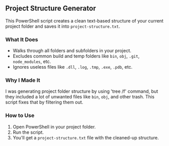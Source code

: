 ## Project Structure Generator

This PowerShell script creates a clean text-based structure of your current project folder and
saves it into `project-structure.txt`.

### What It Does

- Walks through all folders and subfolders in your project.
- Excludes common build and temp folders like `bin`, `obj`, `.git`, `node_modules`, etc.
- Ignores useless files like `.dll`, `.log`, `.tmp`, `.exe`, `.pdb`, etc.

### Why I Made It

I was generating project folder structure by using 'tree /f' command,
but they included a lot of unwanted files like `bin`, `obj`, and other trash.
This script fixes that by filtering them out.

### How to Use

1. Open PowerShell in your project folder.
2. Run the script.
3. You'll get a `project-structure.txt` file with the cleaned-up structure.
